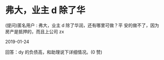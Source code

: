 # 弗大，业主 d 除了华

(提问)匿名用户 : 弗大，业主 d 除了华润，还有哪里可做？平 安的做不了，因为房产是抵押的，而且上公司 zx

2019-01-24

回答：dy 的负债高，和助理说下详细情况。(0 赞)